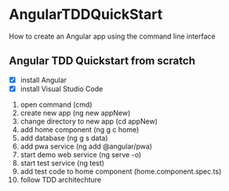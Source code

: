 # AngularTDDQuickStart
How to create an Angular app using the command line interface

## Angular TDD Quickstart from scratch
- [x] install Angular
- [x] install Visual Studio Code
1. open command (cmd)
4. create new app (ng new appNew)
3. change directory to new app (cd appNew)
5. add home component (ng g c home)
6. add database (ng g s data)
7. add pwa service (ng add @angular/pwa)
8. start demo web service (ng serve -o)
9. start test service (ng test)
10. add test code to home component (home.component.spec.ts)
11. follow TDD architechture
